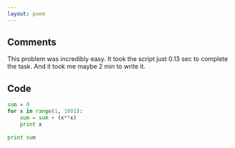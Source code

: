 ```yaml
---
layout: poem
---
```


## Comments

This problem was incredibly easy. It took the script just 0.13 sec to complete
the task. And it took me maybe 2 min to write it.

## Code

```python
sum = 0
for x in range(1, 1001):
	sum = sum + (x**x)
	print x
	
print sum
```
